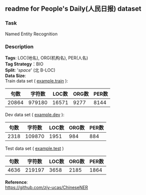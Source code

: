 ## readme for People's Daily(人民日报) dataset
### Task
Named Entity Recognition
### Description
**Tags**: LOC(地名), ORG(机构名), PER(人名)   
**Tag Strategy**：BIO  
**Split**: '*space*' (北 B-LOC)  
**Data Size**:  
Train data set ( [example.train](example.train) ):  

|句数|字符数|LOC数|ORG数|PER数|
|---|---|---|---|---|
|20864|979180|16571|9277|8144|

Dev data set ( [example.dev](example.dev) ):  

|句数|字符数|LOC数|ORG数|PER数|
|---|---|---|---|---|
|2318|109870|1951|984|884|

Test data set ( [example.test](example.test) )

|句数|字符数|LOC数|ORG数|PER数|
|---|---|---|---|---|
|4636|219197|3658|2185|1864|

**Reference**:   
<https://github.com/zjy-ucas/ChineseNER>